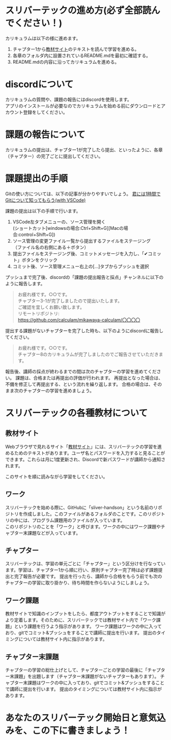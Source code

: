 <!--拡張子が[md]のファイルはファイル名にマウスカーソルを合わせた状態で右クリックし、「プレビューを開く」ボタンを押下してご確認ください。) -->

# スリバーテックの進め方(必ず全部読んでください！)
カリキュラムは以下の様に進めます。
1. チャプター1から[教材サイト](https://suriba-doc.mikawaya-corp.com)のテキストを読んで学習を進める。
2. 各章のフォルダ内に設置されているREADME.mdを最初に確認する。
3. README.mdの内容に沿ってカリキュラムを進める。

# discordについて
カリキュラムの質問や、課題の報告にはdiscordを使用します。  
アプリのインストールが必要なのでカリキュラムを始める前にダウンロードとアカウント登録をしてください。

# 課題の報告について
カリキュラムの提出は、チャプター1が完了したら提出、といったように、各章（チャプター）の完了ごとに提出してください。

# 課題提出の手順
Gitの使い方については、以下の記事が分かりやすいでしょう。
[君には1時間でGitについて知ってもらう(with VSCode)](https://qiita.com/jesus_isao/items/63557eba36819faa4ad9)

課題の提出は以下の手順で行います。
1. VSCode左タブメニューの、ソース管理を開く  
(ショートカット[windowsの場合:Ctrl+Shift+G][Macの場合:control+Shift+G])
2. ソース管理の変更ファイル一覧から提出するファイルをステージング  
（ファイル名の右側にある＋ボタン）
3. 提出ファイルをステージング後、コミットメッセージを入力し、「✔コミット」ボタンをクリック
4. コミット後、ソース管理メニュー右上の[…]タブからプッシュを選択

プッシュまで完了後、discordの「課題の提出報告と採点」チャンネルに以下のように報告します。
> お疲れ様です。○○です。  
チャプター3-1が完了しましたので提出いたします。  
ご確認を宜しくお願い致します。　　  
リモートリポジトリ:  
https://github.com/calculam/mikawaya-calculam/〇〇〇〇

提出する課題がないチャプターを完了した時も、以下のようにdiscordに報告してください。

> お疲れ様です。○○です。  
チャプター8のカリキュラムが完了しましたのでご報告させていただきます。

報告後、講師の採点が終わるまでの間は次のチャプターの学習を進めてください。
課題は、合格または再提出の評価が行われます。
再提出となった場合は、不備を修正して再提出する、という流れを繰り返します。
合格の場合は、そのまま次のチャプターの学習を進めましょう。


# スリバーテックの各種教材について

## 教材サイト
Webブラウザで見れるサイト「[教材サイト](https://suriba-doc.mikawaya-corp.com)」には、スリバーテックの学習を進めるためのテキストがあります。ユーザ名とパスワードを入力すると見ることができます。これらは月に1度更新され、Discordで新パスワードが講師から通知されます。

このサイトを順に読みながら学習をしてください。

## ワーク
スリバーテックを始める際に、GitHubに「sliver-handson」という名前のリポジトリを作成しました。このファイルがあるフォルダのことです。このリポジトリの中には、プログラム課題用のファイルが入っています。  
このリポジトリのことを「ワーク」と呼びます。ワークの中にはワーク課題やチャプター末課題などが入っています。

## チャプター
スリバーテックは、学習の単元ごとに「チャプター」という区分けを行なっています。学習は、チャプター1から順に行い、原則チャプター完了時は必ず課題提出と完了報告が必要です。
提出を行ったら、講師から合格をもらう前でも次のチャプターの学習に取り掛かり、待ち時間を作らないようにしましょう。

## ワーク課題
教材サイトで知識のインプットをしたら、都度アウトプットをすることで知識がより定着します。そのために、スリバーテックでは教材サイト内で「ワーク課題」という課題を行うよう指示があります。
ワーク課題はワークの中に入っており、gitでコミット&プッシュをすることで講師に提出を行います。
提出のタイミングについては教材サイト内に指示があります。

## チャプター末課題
チャプターの学習の総仕上げとして、チャプターごとの学習の最後に「チャプター末課題」を出題します（チャプター末課題がないチャプターもあります）。
チャプター末課題はワークの中に入っており、gitでコミット&プッシュをすることで講師に提出を行います。
提出のタイミングについては教材サイト内に指示があります。


# あなたのスリバーテック開始日と意気込みを、この下に書きましょう！

